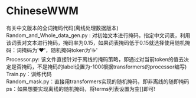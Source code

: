 # ChineseWWM
有关中文版本的全词掩码代码(离线处理数据版本)  
Random_and_Whole_data_gen.py : 对初始文本进行掩码，指定中文词表，利用该词表对文本进行掩码，掩码率为0.15，如果词表掩码低于0.15就选择使用随机掩码：词掩码为'♥'，随机掩码token为'☕'  
Processor.py: 该文件直接针对于离线的掩码策略，即通过对当前token的值去决定是否掩码，不是掩码的label设置为-100(根据transformers的processor编写)  
Train.py：训练代码  
Random_mask.py：直接用transformers实现的随机掩码，即非离线的随即掩码
ps：如果想要实现离线的随机掩码，将terms列表设置为空[]即可!  
